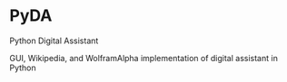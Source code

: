 # PyDA
Python Digital Assistant

GUI, Wikipedia, and WolframAlpha implementation of digital assistant in Python
